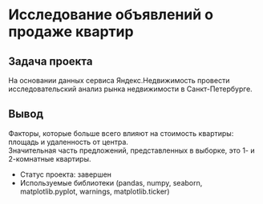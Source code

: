 # Исследование объявлений о продаже квартир


## Задача проекта
На основании данных сервиса Яндекс.Недвижимость провести исследовательский анализ рынка недвижимости в Санкт-Петербурге.

## Вывод
Факторы, которые больше всего влияют на стоимость квартиры: площадь и удаленность от центра.
<br> Значительная часть предложений, представленных в выборке, это 1- и 2-комнатные квартиры.

- Статус проекта: завершен
- Используемые библиотеки (pandas, numpy, seaborn, matplotlib.pyplot, warnings, matplotlib.ticker)


```python

```
